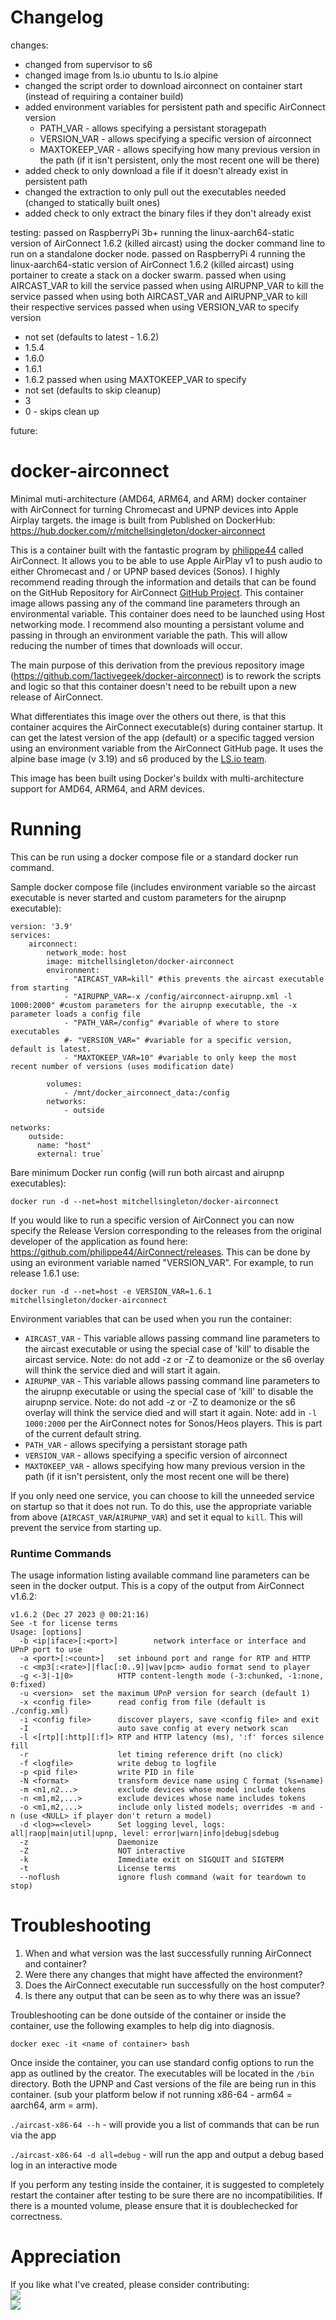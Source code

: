 # Changelog

changes:
* changed from supervisor to s6
* changed image from ls.io ubuntu to ls.io alpine
* changed the script order to download airconnect on container start (instead of requiring a container build)
* added environment variables for persistent path and specific AirConnect version
  * PATH_VAR - allows specifying a persistant storagepath
  * VERSION_VAR - allows specifying a specific version of airconnect
  * MAXTOKEEP_VAR - allows specifying how many previous version in the path (if it isn't persistent, only the most recent one will be there)
* added check to only download a file if it doesn't already exist in persistent path
* changed the extraction to only pull out the executables needed (changed to statically built ones)
* added check to only extract the binary files if they don't already exist

testing:
passed on RaspberryPi 3b+ running the linux-aarch64-static version of AirConnect 1.6.2 (killed aircast) using the docker command line to run on a standalone docker node.
passed on RaspberryPi 4 running the linux-aarch64-static version of AirConnect 1.6.2 (killed aircast) using portainer to create a stack on a docker swarm.
passed when using AIRCAST_VAR to kill the service
passed when using AIRUPNP_VAR to kill the service
passed when using both AIRCAST_VAR and AIRUPNP_VAR to kill their respective services
passed when using VERSION_VAR to specify version
* not set (defaults to latest - 1.6.2)
* 1.5.4
* 1.6.0
* 1.6.1
* 1.6.2
passed when using MAXTOKEEP_VAR to specify
* not set (defaults to skip cleanup)
* 3
* 0 - skips clean up

future:


# docker-airconnect
Minimal muti-architecture (AMD64, ARM64, and ARM) docker container with AirConnect for turning Chromecast and UPNP devices into Apple Airplay targets. the image is built from 
Published on DockerHub: https://hub.docker.com/r/mitchellsingleton/docker-airconnect

This is a container built with the fantastic program by [philippe44](https://github.com/philippe44) called AirConnect. It allows you to be able to use Apple AirPlay v1 to push audio to either Chromecast and / or UPNP based devices (Sonos). I highly recommend reading through the information and details that can be found on the GitHub Repository for AirConnect [GitHub Project](https://github.com/philippe44/AirConnect). This container image allows passing any of the command line parameters through an environmental variable. This container does need to be launched using Host networking mode. I recommend also mounting a persistant volume and passing in through an environment variable the path. This will allow reducing the number of times that downloads will occur.

The main purpose of this derivation from the previous repository image (https://github.com/1activegeek/docker-airconnect) is to rework the scripts and logic so that this container doesn't need to be rebuilt upon a new release of AirConnect.

What differentiates this image over the others out there, is that this container acquires the AirConnect executable(s) during container startup. It can get the latest version of the app (default) or a specific tagged version using an environment variable from the AirConnect GitHub page. It uses the alpine base image (v 3.19) and s6 produced by the [LS.io team](https://github.com/linuxserver).

This image has been built using Docker's buildx with multi-architecture support for AMD64, ARM64, and ARM devices.

# Running

This can be run using a docker compose file or a standard docker run command.

Sample docker compose file (includes environment variable so the aircast executable is never started and custom parameters for the airupnp executable):

```
version: '3.9'
services:
    airconnect:
        network_mode: host
        image: mitchellsingleton/docker-airconnect
        environment:
            - "AIRCAST_VAR=kill" #this prevents the aircast executable from starting
            - "AIRUPNP_VAR=-x /config/airconnect-airupnp.xml -l 1000:2000" #custom parameters for the airupnp executable, the -x parameter loads a config file
            - "PATH_VAR=/config" #variable of where to store executables
            #- "VERSION_VAR=" #variable for a specific version, default is latest.
            - "MAXTOKEEP_VAR=10" #variable to only keep the most recent number of versions (uses modification date)

        volumes:
            - /mnt/docker_airconnect_data:/config
        networks:
            - outside

networks:
    outside:
      name: "host"
      external: true`
```

Bare minimum Docker run config (will run both aircast and airupnp executables):

`docker run -d --net=host mitchellsingleton/docker-airconnect`

If you would like to run a specific version of AirConnect you can now specify the Release Version corresponding to the releases from the original developer of the application as found here: https://github.com/philippe44/AirConnect/releases. This can be done by using an evironment variable named "VERSION_VAR". For example, to run release 1.6.1 use:

`docker run -d --net=host -e VERSION_VAR=1.6.1 mitchellsingleton/docker-airconnect`

Environment variables that can be used when you run the container:
* `AIRCAST_VAR` - This variable allows passing command line parameters to the aircast executable or using the special case of 'kill' to disable the aircast service.
  Note: do not add -z or -Z to deamonize or the s6 overlay will think the service died and will start it again.
* `AIRUPNP_VAR` - This variable allows passing command line parameters to the airupnp executable or using the special case of 'kill' to disable the airupnp service.
  Note: do not add -z or -Z to deamonize or the s6 overlay will think the service died and will start it again.
  Note: add in `-l 1000:2000` per the AirConnect notes for Sonos/Heos players. This is part of the current default string.
* `PATH_VAR` - allows specifying a persistant storage path
* `VERSION_VAR` - allows specifying a specific version of airconnect
* `MAXTOKEEP_VAR` - allows specifying how many previous version in the path (if it isn't persistent, only the most recent one will be there)

If you only need one service, you can choose to kill the unneeded service on startup so that it does not run. To do this, use the appropriate variable from above (`AIRCAST_VAR`/`AIRUPNP_VAR`) and set it equal to `kill`. This will prevent the service from starting up.

### Runtime Commands

The usage information listing available command line parameters can be seen in the docker output. This is a copy of the output from AirConnect v1.6.2:

```
v1.6.2 (Dec 27 2023 @ 00:21:16)
See -t for license terms
Usage: [options]
  -b <ip|iface>[:<port>]        network interface or interface and UPnP port to use
  -a <port>[:<count>]   set inbound port and range for RTP and HTTP
  -c <mp3[:<rate>]|flac[:0..9]|wav|pcm> audio format send to player
  -g <-3|-1|0>          HTTP content-length mode (-3:chunked, -1:none, 0:fixed)
  -u <version>  set the maximum UPnP version for search (default 1)
  -x <config file>      read config from file (default is ./config.xml)
  -i <config file>      discover players, save <config file> and exit
  -I                    auto save config at every network scan
  -l <[rtp][:http][:f]> RTP and HTTP latency (ms), ':f' forces silence fill
  -r                    let timing reference drift (no click)
  -f <logfile>          write debug to logfile
  -p <pid file>         write PID in file
  -N <format>           transform device name using C format (%s=name)
  -m <n1,n2...>         exclude devices whose model include tokens
  -n <m1,m2,...>        exclude devices whose name includes tokens
  -o <m1,m2,...>        include only listed models; overrides -m and -n (use <NULL> if player don't return a model)
  -d <log>=<level>      Set logging level, logs: all|raop|main|util|upnp, level: error|warn|info|debug|sdebug
  -z                    Daemonize
  -Z                    NOT interactive
  -k                    Immediate exit on SIGQUIT and SIGTERM
  -t                    License terms
  --noflush             ignore flush command (wait for teardown to stop)
```

# Troubleshooting

1. When and what version was the last successfully running AirConnect and container?
2. Were there any changes that might have affected the environment? 
3. Does the AirConnect executable run successfully on the host computer?
4. Is there any output that can be seen as to why there was an issue?

Troubleshooting can be done outside of the container or inside the container, use the following examples to help dig into diagnosis.

`docker exec -it <name of container> bash`

Once inside the container, you can use standard config options to run the app as outlined by the creator. The executables will be located in the `/bin` directory. Both the UPNP and Cast versions of the file are being run in this container. (sub your platform below if not running x86-64 - arm64 = aarch64, arm = arm).

`./aircast-x86-64 --h` - will provide you a list of commands that can be run via the app

`./aircast-x86-64 -d all=debug` - will run the app and output a debug based log in an interactive mode

If you perform any testing inside the container, it is suggested to completely restart the container after testing to be sure there are no incompatibilities. If there is a mounted volume, please ensure that it is doublechecked for correctness.

# Appreciation
If you like what I've created, please consider contributing:
<br>
<a href="https://www.paypal.com/paypalme"><img src="https://img.shields.io/badge/PayPal-Make%20a%20Donation-grey?style=for-the-badge&logo=paypal&labelColor=000000"></a>
<br>
<a href="https://ko-fi.com/"><img src="https://img.shields.io/badge/Coffee-Buy%20me%20a%20Coffee-grey?style=for-the-badge&logo=buy-me-a-coffee&labelColor=000000"></a>
